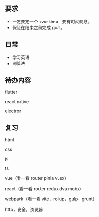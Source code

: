 

## 要求

- 一定要定一个 over time，要有时间观念。
- 保证在结束之前完成 goal。



## 日常

- 学习英语
- 刷算法



## 待办内容

flutter

react native

electron



## 复习

html

css

js

ts

vue（看一看 router pinia vuex）

react（看一看 router redux dva mobx）

webpack（看一看 vite，rollup，gulp，grunt）

http，安全，浏览器







